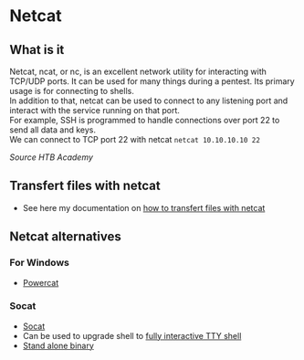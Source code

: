 # Netcat

## What is it

Netcat, ncat, or nc, is an excellent network utility for interacting with TCP/UDP ports. It can be used for many things during a pentest. Its primary usage is for connecting to shells.  
In addition to that, netcat can be used to connect to any listening port and interact with the service running on that port.  
For example, SSH is programmed to handle connections over port 22 to send all data and keys.  
We can connect to TCP port 22 with netcat `netcat 10.10.10.10 22`

*Source HTB Academy*

## Transfert files with netcat

- See here my documentation on [how to transfert files with netcat](https://csbygb.gitbook.io/pentips/post-exploitation/files-transfert#netcat)

## Netcat alternatives 

### For Windows

- [Powercat](https://github.com/besimorhino/powercat)

### Socat

- [Socat](https://linux.die.net/man/1/socat)
- Can be used to upgrade shell to [fully interactive TTY shell](https://blog.ropnop.com/upgrading-simple-shells-to-fully-interactive-ttys/#method-2-using-socat)
- [Stand alone binary](https://github.com/andrew-d/static-binaries)